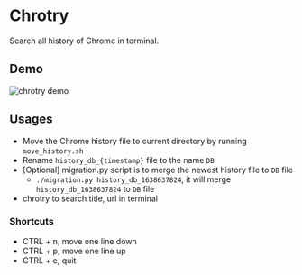 # Chrotry

Search all history of Chrome in terminal.


## Demo
![chrotry demo](https://github.com/huxiaoxu2019/chrotry/blob/huxiaoxu2019--20211205_update_readme/assets/demo.gif)

## Usages

- Move the Chrome history file to current directory by running `move_history.sh`
- Rename `history_db_{timestamp}` file to the name `DB`
- [Optional] migration.py script is to merge the newest history file to `DB` file
  - `./migration.py history_db_1638637824`, it will merge `history_db_1638637824` to `DB` file
- chrotry to search title, url in terminal

### Shortcuts

- CTRL + n, move one line down
- CTRL + p, move one line up
- CTRL + e, quit
